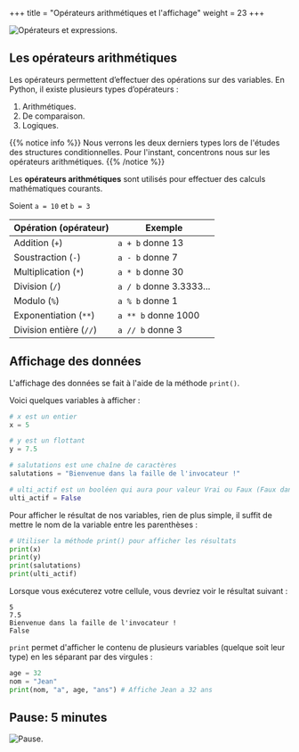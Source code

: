 +++
title = "Opérateurs arithmétiques et l'affichage"
weight = 23
+++

![Opérateurs et expressions](../expressions.jpg?width=25vw).

## Les opérateurs arithmétiques

Les opérateurs permettent d’effectuer des opérations sur des variables. 
En Python, il existe plusieurs types d’opérateurs :   
1. Arithmétiques.  
2. De comparaison.   
3. Logiques. 

{{% notice info %}}
Nous verrons les deux derniers types lors de l'études des structures conditionnelles.
Pour l'instant, concentrons nous sur les opérateurs arithmétiques.
{{% /notice %}}

Les **opérateurs arithmétiques** sont utilisés pour effectuer des calculs mathématiques courants.

Soient `a = 10` et `b = 3`

|Opération (opérateur)|Exemple|
|---------------------|-------|
|Addition (`+`)         |`a + b` donne 13|
|Soustraction (`-`)     |`a - b` donne 7|
|Multiplication (`*`)   |`a * b` donne 30|
|Division (`/`)         |`a / b` donne 3.3333...|
|Modulo (`%`)           |`a % b` donne 1|
|Exponentiation (`**`)  |`a ** b` donne 1000|
|Division entière (`//`)|`a // b` donne 3|

## Affichage des données

L'affichage des données se fait à l'aide de la méthode `print()`.

Voici quelques variables à afficher :

```python
# x est un entier
x = 5

# y est un flottant
y = 7.5

# salutations est une chaîne de caractères
salutations = "Bienvenue dans la faille de l'invocateur !"

# ulti_actif est un booléen qui aura pour valeur Vrai ou Faux (Faux dans notre exemple)
ulti_actif = False

```

Pour afficher le résultat de nos variables, rien de plus simple, il suffit de mettre le nom de la variable entre les parenthèses :

```python
# Utiliser la méthode print() pour afficher les résultats
print(x)
print(y)
print(salutations)
print(ulti_actif)

```

Lorsque vous exécuterez votre cellule, vous devriez voir le résultat suivant :

```plaintext
5
7.5
Bienvenue dans la faille de l'invocateur !
False
```

`print` permet d'afficher le contenu de plusieurs variables (quelque soit leur type) en les séparant par des virgules :

```python
age = 32
nom = "Jean"
print(nom, "a", age, "ans") # Affiche Jean a 32 ans
```

## Pause: 5 minutes

![Pause](../pause.jpg?width=25vw).

